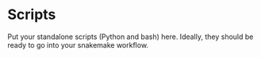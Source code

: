 # Scripts

Put your standalone scripts (Python and bash) here. Ideally, they should be ready to go into your snakemake workflow.